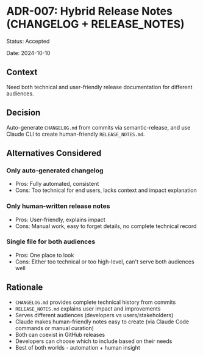 # ADR-007: Hybrid Release Notes (CHANGELOG + RELEASE_NOTES)

Status: Accepted

Date: 2024-10-10

## Context

Need both technical and user-friendly release documentation for different audiences.

## Decision

Auto-generate `CHANGELOG.md` from commits via semantic-release, and use Claude CLI to create human-friendly `RELEASE_NOTES.md`.

## Alternatives Considered

### Only auto-generated changelog
- Pros: Fully automated, consistent
- Cons: Too technical for end users, lacks context and impact explanation

### Only human-written release notes
- Pros: User-friendly, explains impact
- Cons: Manual work, easy to forget details, no complete technical record

### Single file for both audiences
- Pros: One place to look
- Cons: Either too technical or too high-level, can't serve both audiences well

## Rationale

- `CHANGELOG.md` provides complete technical history from commits
- `RELEASE_NOTES.md` explains user impact and improvements
- Serves different audiences (developers vs users/stakeholders)
- Claude makes human-friendly notes easy to create (via Claude Code commands or manual curation)
- Both can coexist in GitHub releases
- Developers can choose which to include based on their needs
- Best of both worlds - automation + human insight
